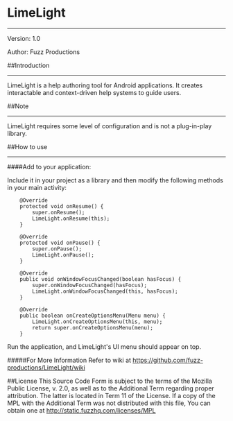 # LimeLight
_________________________________________________________
Version: 1.0

Author: Fuzz Productions

##Introduction
_________________________________________________________

LimeLight is a help authoring tool for Android applications. It creates interactable and context-driven help systems to guide users.

##Note
_________________________________________________________
LimeLight requires some level of configuration and is not a plug-in-play library. 

##How to use
_________________________________________________________

####Add to your application:
    
Include it in your project as a library and then modify the following methods in your main activity:

        @Override
        protected void onResume() {
            super.onResume();
            LimeLight.onResume(this);
        }

        @Override
        protected void onPause() {
            super.onPause();
            LimeLight.onPause();
        }

        @Override
        public void onWindowFocusChanged(boolean hasFocus) {
            super.onWindowFocusChanged(hasFocus);
            LimeLight.onWindowFocusChanged(this, hasFocus);
        }

        @Override
        public boolean onCreateOptionsMenu(Menu menu) {
            LimeLight.onCreateOptionsMenu(this, menu);
            return super.onCreateOptionsMenu(menu);
        }  
        
Run the application, and LimeLight's UI menu should appear on top.

#####For More Information
Refer to wiki at https://github.com/fuzz-productions/LimeLight/wiki

##License
	This Source Code Form is subject to the terms of the Mozilla Public License, v. 2.0, as well as to the Additional Term regarding proper attribution. The latter is located in Term 11 of the License. If a copy of the MPL with the Additional Term was not distributed with this file, You can obtain one at http://static.fuzzhq.com/licenses/MPL